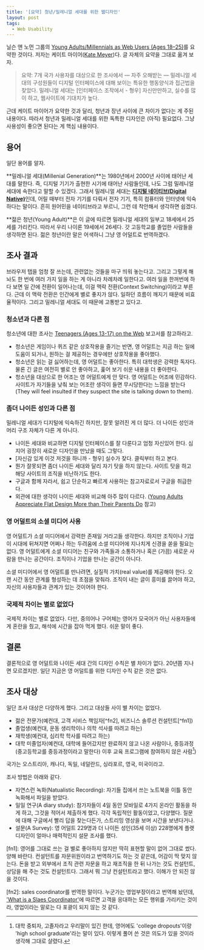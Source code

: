 ```yaml
---
title: '[요약] 청년/밀레니얼 세대를 위한 웹디자인'
layout: post
tags:
  - Web Usability
---
```


닐슨 앤 노먼 그룹의 [Young Adults/Millennials as Web Users (Ages 18–25)](https://www.nngroup.com/articles/young-adults-ux/)를 요약한 것이다. 저자는 케이트 마이어([Kate Meyer](https://www.nngroup.com/articles/author/kate-meyer/))다. 글 자체의 요약을 그대로 옮겨 보자.

> 요약: 7개 국가 사용자를 대상으로 한 조사에서 — 자주 오해받는 — 밀레니얼 세대의 구성원들이 디지털 인터페이스에 대해 보이는 특유한 행동양식과 접근법을 찾았다. 밀레니얼 세대는 \[인터페이스 조작에서 - 형우] 자신만만하고, 실수를 많이 하고, 웹사이트에 기대치가 높다.

근데 케이트 마이어가 요약한 것과 달리, 청년과 장년 사이에 큰 차이가 없다는 게 주된 내용이다. 따라서 청년과 밀레니얼 세대를 위한 독특한 디자인은 (아직) 필요없다. 그냥 사용성이 좋으면 된다는 게 핵심 내용이다. 


## 용어

일단 용어를 알자.

**밀레니얼 세대(Millenial Generation)**는 1980년에서 2000년 사이에 태어난 세대를 말한다. 즉, 디지털 기기가 출현한 시기에 태어난 사람들인데, 나도 그럼 밀레니얼 세대에 속한다고 말할 수 있겠다. 그래서 밀레니얼 세대는 [**디지털 네이티브(Digital Native)**](https://ko.wikipedia.org/wiki/%EB%94%94%EC%A7%80%ED%84%B8_%EB%84%A4%EC%9D%B4%ED%8B%B0%EB%B8%8C)인데, 어릴 때부터 전자 기기를 다뤄서 전자 기기, 특히 컴퓨터와 인터넷에 익숙하다는 말이다. 흔히 원어민을 네이티브라고 부르니, 그런 데 착안해서 생각하면 쉽겠다. 

**젊은 청년(Young Adult)**은 이 글에 따르면 밀레니얼 세대의 일부고 18세에서 25세를 가리킨다. 따라서 우리 나이론 19세에서 26세다. 갓 고등학교를 졸업한 사람들을 생각하면 된다. 젊은 청년이란 말은 어색하니 그냥 영 어덜트로 번역하겠다.


## 조사 결과

브라우저 탭을 엄청 잘 쓰는데, 관련없는 것들을 마구 띄워 놓는다고. 그리고 그렇게 해 놔도 한 번에 여러 가지 일을 하는 게 아니라 차례차례 일한다고. 여러 일을 한꺼번에 하다 보면 일 간에 전환이 일어나는데, 이걸 맥락 전환(Context Switching)이라고 부른다. 근데 이 맥락 전환은 인간에게 별로 좋지가 않다. 일하던 흐름이 깨지기 때문에 비효율적이다. 그리고 밀레니얼 세대도 이 때문에 고통받고 있다고.

### 청소년과 다른 점

청소년에 대한 조사는 [Teenagers (Ages 13-17) on the Web](https://www.nngroup.com/reports/teenagers-on-the-web/) 보고서를 참고하라고.

- 청소년은 게임이나 퀴즈 같은 상호작용을 즐기는 반면, 영 어덜트는 지금 하는 일에 도움이 되거나, 원하는 걸 제공하는 경우에만 상호작용을 좋아했다. 
- 청소년은 읽는 걸 싫어하는데, 영 어덜트는 좋아한다. 특히 대학생은 강력한 독자다. 물론 긴 글은 여전히 별로 안 좋아하고, 훑어 보기 쉬운 내용을 더 좋아한다. 
- 청소년을 대상으로 한 어조는 영 어덜트에게 안 맞다. 영 어덜트는 어조에 민감하다. 사이트가 자기들을 낮춰 보는 어조란 생각이 들면 무시당한다는 느낌을 받는다(They will feel insulted if they suspect the site is talking down to them).


### 좀더 나이든 성인과 다른 점

밀레니얼 세대가 디지털에 익숙하긴 하지만, 잘못 알려진 게 더 많다. 더 나이든 성인과 머리 구조 자체가 다른 게 아니다. 

- 나이든 세대와 비교하면 디지털 인터페이스를 잘 다룬다고 엄청 자신있어 한다. 심지어 굉장히 새로운 디자인을 만났을 때도 그렇다.
- \[자신감 있게 이것 저것을 하니까 - 형우] 실수가 잦다. 클릭부터 하고 본다.
- 뭔가 잘못되면 좀더 나이든 세대와 달리 자기 탓을 하지 않는다. 사이트 탓을 하고 해당 사이트의 조직을 비난하기도 한다.
- 구글과 함께 자라서, 쉽고 단순하고 빠르게 사용하는 참고자료로서 구글을 취급한다.
- 외관에 대한 생각이 나이든 세대와 비교해 아주 많이 다르다. ([Young Adults Appreciate Flat Design More than Their Parents Do](https://www.nngroup.com/articles/young-adults-flat-design/) 참고)


### 영 어덜트의 소셜 미디어 사용

영 어덜트가 소셜 미디어에서 강력한 존재일 거라고들 생각한다. 하지만 조직이나 기업이 시대에 뒤쳐지면 어쩌나 하는 두려움에 소셜 미디어에 지나치게 신경을 쏟을 필요는 없다. 영 어덜트에게 소셜 미디어는 친구와 가족들과 소통하거나 혹은 (가끔) 새로운 사람을 만나는 공간이다. 조직이나 기업을 만나는 공간이 아니다. 

소셜 미디어에서 영 어덜트를 만나려면, 실질적 가치(real value)를 제공해야 한다. 오랜 시간 동안 관계를 형성하는 데 초점을 맞춰라. 조직이 내는 글이 흥미를 끌어야 하고, 자신의 사용자들과 관계가 있는 것이어야 한다. 

### 국제적 차이는 별로 없었다

국제적 차이는 별로 없었다. 다만, 중의어나 구어체는 영어가 모국어가 아닌 사용자들에게 혼란을 줬고, 해석에 시간을 잡아 먹게 했다. 쉬운 말이 좋다.


## 결론

결론적으로 영 어덜트와 나이든 세대 간의 디자인 수칙은 별 차이가 없다. 20년쯤 지나면 모르겠지만. 일단 지금은 영 어덜트를 위한 디자인 수칙 같은 것은 없다.


## 조사 대상

일단 조사 대상은 다양하게 했다. 그리고 대상들 사이 별 차이는 없었다.

- 젊은 전문가(예컨대, 고객 서비스 책임자[^fn2], 비즈니스 솔루션 컨설턴트[^fn1])
- 졸업생(예컨대, 운동 생리학이나 의학 석사를 따려고 하는)
- 재학생(예컨대, 심리학 학사를 따려고 하는)
- 대학 미졸업자(예컨대, 대학에 들어갔지만 완료하지 않고 나온 사람이나, 중등과정(중고등학교를 중등과정이라고 말한다) 이후 교육 프로그램에 참여하지 않은 사람[^fn3])

국가는 오스트리아, 캐나다, 독일, 네덜란드, 싱라포르, 영국, 미국이라고.

조사 방법은 아래와 같다.

- 자연스런 녹화(Natualistic Recording): 자기들 집에서 쓰는 노트북을 이틀 동안 녹화해서 파일을 받았다.
- 일일 연구(A diary study): 참가자들이 4일 동안 모바일로 4가지 온라인 활동을 하게 하고, 그것을 적어서 제출하게 했다. 각각 독립적인 활동이었고, 다양했다. 질문에 대해 구글에서 빨리 답을 찾는다든가, 스트리밍 영상을 보며 시간을 보낸다거나.
- 설문(A Survey): 영 어덜트 229명과 더 나이든 성인(35세 이상) 228명에게 플랫 디자인이 얼마나 매력적인지 설문 조사를 했다. 



[fn1]: 영어를 그대로 쓰는 걸 별로 좋아하지 않지만 딱히 표현할 말이 없어 그대로 썼다. 양해 바란다. 컨설턴트를 자문위원이라고 번역하기도 하는 것 같은데, 어감이 딱 맞지 않는다. 돈을 받고 외부에서 조직 관련 자문을 하고 재조직을 한 뒤 나가는 것도 컨설턴트, 상담을 해 주는 것도 컨설턴트다. 그래서 뭐 그냥 컨설턴트라고 했다. 이해가 안 되진 않을 것이다.

[fn2]: sales coordinator를 번역한 말이다. 누군가는 영업부장이라고 번역해 놨던데, ['What is a Slaes Coordinator'](http://learn.org/articles/What_is_a_Sales_Coordinator.html)에 따르면 고객을 응대하는 모든 행위를 가리키는 것이라, 영업이라는 말로는 다 포괄이 되지 않는 것 같다.

[^fn3]: 대학 중퇴자, 고졸자라고 우리말이 있긴 한데, 영어에도 'college dropouts'이랑 'high school graduate'라는 말이 있다. 이렇게 풀어 쓴 것은 의도가 있을 것이라 생각해 그대로 살렸다.
